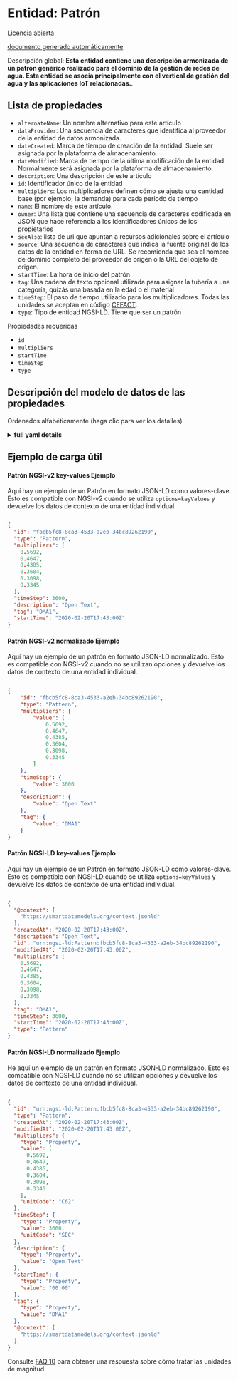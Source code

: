Entidad: Patrón  
===============  
[Licencia abierta](https://github.com/smart-data-models//dataModel.WaterDistributionManagementEPANET/blob/master/Pattern/LICENSE.md)  
[documento generado automáticamente](https://docs.google.com/presentation/d/e/2PACX-1vTs-Ng5dIAwkg91oTTUdt8ua7woBXhPnwavZ0FxgR8BsAI_Ek3C5q97Nd94HS8KhP-r_quD4H0fgyt3/pub?start=false&loop=false&delayms=3000#slide=id.gb715ace035_0_60)  
Descripción global: **Esta entidad contiene una descripción armonizada de un patrón genérico realizado para el dominio de la gestión de redes de agua. Esta entidad se asocia principalmente con el vertical de gestión del agua y las aplicaciones IoT relacionadas.**.  

## Lista de propiedades  

- `alternateName`: Un nombre alternativo para este artículo  - `dataProvider`: Una secuencia de caracteres que identifica al proveedor de la entidad de datos armonizada.  - `dateCreated`: Marca de tiempo de creación de la entidad. Suele ser asignada por la plataforma de almacenamiento.  - `dateModified`: Marca de tiempo de la última modificación de la entidad. Normalmente será asignada por la plataforma de almacenamiento.  - `description`: Una descripción de este artículo  - `id`: Identificador único de la entidad  - `multipliers`: Los multiplicadores definen cómo se ajusta una cantidad base (por ejemplo, la demanda) para cada periodo de tiempo  - `name`: El nombre de este artículo.  - `owner`: Una lista que contiene una secuencia de caracteres codificada en JSON que hace referencia a los identificadores únicos de los propietarios  - `seeAlso`: lista de uri que apuntan a recursos adicionales sobre el artículo  - `source`: Una secuencia de caracteres que indica la fuente original de los datos de la entidad en forma de URL. Se recomienda que sea el nombre de dominio completo del proveedor de origen o la URL del objeto de origen.  - `startTime`: La hora de inicio del patrón  - `tag`: Una cadena de texto opcional utilizada para asignar la tubería a una categoría, quizás una basada en la edad o el material  - `timeStep`: El paso de tiempo utilizado para los multiplicadores. Todas las unidades se aceptan en código [CEFACT](https://www.unece.org/cefact.html).  - `type`: Tipo de entidad NGSI-LD. Tiene que ser un patrón    
Propiedades requeridas  
- `id`  - `multipliers`  - `startTime`  - `timeStep`  - `type`  ## Descripción del modelo de datos de las propiedades  
Ordenados alfabéticamente (haga clic para ver los detalles)  
<details><summary><strong>full yaml details</strong></summary>    
```yaml  
Pattern:    
  description: 'This entity contains a harmonised description of a generic pattern made for the Water Network Management domain. This entity is primarily associated with the water management vertical and related IoT applications.'    
  properties:    
    alternateName:    
      description: 'An alternative name for this item'    
      type: Property    
    dataProvider:    
      description: 'A sequence of characters identifying the provider of the harmonised data entity.'    
      type: Property    
    dateCreated:    
      description: 'Entity creation timestamp. This will usually be allocated by the storage platform.'    
      format: date-time    
      type: Property    
    dateModified:    
      description: 'Timestamp of the last modification of the entity. This will usually be allocated by the storage platform.'    
      format: date-time    
      type: Property    
    description:    
      description: 'A description of this item'    
      type: Property    
    id:    
      anyOf: &pattern_-_properties_-_owner_-_items_-_anyof    
        - description: 'Property. Identifier format of any NGSI entity'    
          maxLength: 256    
          minLength: 1    
          pattern: ^[\w\-\.\{\}\$\+\*\[\]`|~^@!,:\\]+$    
          type: string    
        - description: 'Property. Identifier format of any NGSI entity'    
          format: uri    
          type: string    
      description: 'Unique identifier of the entity'    
      type: Property    
    multipliers:    
      description: 'Multipliers define how some base quantity (e.g., demand) is adjusted for each time period'    
      items:    
        type: number    
      type: Property    
    name:    
      description: 'The name of this item.'    
      type: Property    
    owner:    
      description: 'A List containing a JSON encoded sequence of characters referencing the unique Ids of the owner(s)'    
      items:    
        anyOf: *pattern_-_properties_-_owner_-_items_-_anyof    
        description: 'Property. Unique identifier of the entity'    
      type: Property    
    seeAlso:    
      description: 'list of uri pointing to additional resources about the item'    
      oneOf:    
        - items:    
            format: uri    
            type: string    
          minItems: 1    
          type: array    
        - format: uri    
          type: string    
      type: Property    
    source:    
      description: 'A sequence of characters giving the original source of the entity data as a URL. Recommended to be the fully qualified domain name of the source provider, or the URL to the source object.'    
      type: Property    
    startTime:    
      description: 'The time at which the pattern starts'    
      format: date-time    
      type: Property    
      x-ngsi:    
        model: https://schema.org/Time    
    tag:    
      description: 'An optional text string used to assign the pipe to a category, perhaps one based on age or material'    
      type: Property    
      x-ngsi:    
        model: https://schema.org/Text    
    timeStep:    
      description: 'The time step used for the multipliers. All units are accepted in [CEFACT](https://www.unece.org/cefact.html) code.'    
      type: Property    
      x-ngsi:    
        units: Second    
    type:    
      description: 'NGSI-LD Entity Type. It has to be Pattern'    
      enum:    
        - Pattern    
      type: Property    
  required:    
    - id    
    - type    
    - multipliers    
    - timeStep    
    - startTime    
  type: object    
```  
</details>    
## Ejemplo de carga útil  
#### Patrón NGSI-v2 key-values Ejemplo  
Aquí hay un ejemplo de un Patrón en formato JSON-LD como valores-clave. Esto es compatible con NGSI-v2 cuando se utiliza `options=keyValues` y devuelve los datos de contexto de una entidad individual.  
```json  
{  
  "id": "fbcb5fc8-8ca3-4533-a2eb-34bc89262190",  
  "type": "Pattern",  
  "multipliers": [  
    0.5692,  
    0.4647,  
    0.4385,  
    0.3604,  
    0.3098,  
    0.3345  
  ],  
  "timeStep": 3600,  
  "description": "Open Text",  
  "tag": "DMA1",  
  "startTime": "2020-02-20T17:43:00Z"  
}  
```  
#### Patrón NGSI-v2 normalizado Ejemplo  
Aquí hay un ejemplo de un patrón en formato JSON-LD normalizado. Esto es compatible con NGSI-v2 cuando no se utilizan opciones y devuelve los datos de contexto de una entidad individual.  
```json  
{  
    "id": "fbcb5fc8-8ca3-4533-a2eb-34bc89262190",  
    "type": "Pattern",  
    "multipliers": {  
        "value": [  
            0.5692,  
            0.4647,  
            0.4385,  
            0.3604,  
            0.3098,  
            0.3345  
        ]  
    },  
    "timeStep": {  
        "value": 3600  
    },  
    "description": {  
        "value": "Open Text"  
    },  
    "tag": {  
        "value": "DMA1"  
    }  
}  
```  
#### Patrón NGSI-LD key-values Ejemplo  
Aquí hay un ejemplo de un Patrón en formato JSON-LD como valores-clave. Esto es compatible con NGSI-LD cuando se utiliza `options=keyValues` y devuelve los datos de contexto de una entidad individual.  
```json  
{  
  "@context": [  
    "https://smartdatamodels.org/context.jsonld"  
  ],  
  "createdAt": "2020-02-20T17:43:00Z",  
  "description": "Open Text",  
  "id": "urn:ngsi-ld:Pattern:fbcb5fc8-8ca3-4533-a2eb-34bc89262190",  
  "modifiedAt": "2020-02-20T17:43:00Z",  
  "multipliers": [  
    0.5692,  
    0.4647,  
    0.4385,  
    0.3604,  
    0.3098,  
    0.3345  
  ],  
  "tag": "DMA1",  
  "timeStep": 3600,  
  "startTime": "2020-02-20T17:43:00Z",  
  "type": "Pattern"  
}  
```  
#### Patrón NGSI-LD normalizado Ejemplo  
He aquí un ejemplo de un patrón en formato JSON-LD normalizado. Esto es compatible con NGSI-LD cuando no se utilizan opciones y devuelve los datos de contexto de una entidad individual.  
```json  
{  
  "id": "urn:ngsi-ld:Pattern:fbcb5fc8-8ca3-4533-a2eb-34bc89262190",  
  "type": "Pattern",  
  "createdAt": "2020-02-20T17:43:00Z",  
  "modifiedAt": "2020-02-20T17:43:00Z",  
  "multipliers": {  
    "type": "Property",  
    "value": [  
      0.5692,  
      0.4647,  
      0.4385,  
      0.3604,  
      0.3098,  
      0.3345  
    ],  
    "unitCode": "C62"  
  },  
  "timeStep": {  
    "type": "Property",  
    "value": 3600,  
    "unitCode": "SEC"  
  },  
  "description": {  
    "type": "Property",  
    "value": "Open Text"  
  },  
  "startTime": {  
    "type": "Property",  
    "value": "00:00"  
  },  
  "tag": {  
    "type": "Property",  
    "value": "DMA1"  
  },  
  "@context": [  
    "https://smartdatamodels.org/context.jsonld"  
  ]  
}  
```  

Consulte [FAQ 10](https://smartdatamodels.org/index.php/faqs/) para obtener una respuesta sobre cómo tratar las unidades de magnitud
